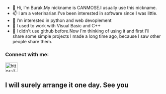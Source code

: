 - 👋 Hi, I’m Burak.My nickname is CANMOSE.I usually use this nickname.
- 📫 I am a veterinarian.I've been interested in software since I was little.
- 👀 I’m interested in python and web devoplement
- 🌱 I used to work with Visual Basic and C++
- 💞️ I didn't use github before.Now I'm thinking of using it and first I'll share some simple projects I made a long time ago, because I saw other people share them.

<h3 align="left">Connect with me:</h3>
<p align="left">
<a href="https://www.linkedin.com/in/burak-barit/" target="blank"><img align="center" src="https://raw.githubusercontent.com/rahuldkjain/github-profile-readme-generator/master/src/images/icons/Social/linked-in-alt.svg" alt="https://www.linkedin.com/in/burak-barit/" height="30" width="40" /></a>
</p>


<h2>I will surely arrange it one day. See you</h2>


<!---
CANMOSE/CANMOSE is a ✨ special ✨ repository because its `README.md` (this file) appears on your GitHub profile.
You can click the Preview link to take a look at your changes.
--->
